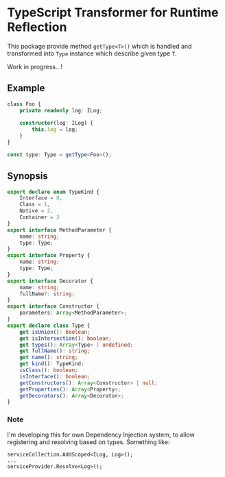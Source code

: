 # TypeScript Transformer for Runtime Reflection

This package provide method `getType<T>()` which is handled and transformed into `Type` instance which describe given type `T`.

Work in progress...!

## Example
```typescript
class Foo {
    private readonly log: ILog;
    
    constructor(log: ILog) {
        this.log = log;
    }
}

const type: Type = getType<Foo>();
```

## Synopsis
```typescript
export declare enum TypeKind {
    Interface = 0,
    Class = 1,
    Native = 2,
    Container = 3
}
export interface MethodParameter {
    name: string;
    type: Type;
}
export interface Property {
    name: string;
    type: Type;
}
export interface Decorator {
    name: string;
    fullName?: string;
}
export interface Constructor {
    parameters: Array<MethodParameter>;
}
export declare class Type {
    get isUnion(): boolean;
    get isIntersection(): boolean;
    get types(): Array<Type> | undefined;
    get fullName(): string;
    get name(): string;
    get kind(): TypeKind;
    isClass(): boolean;
    isInterface(): boolean;
    getConstructors(): Array<Constructor> | null;
    getProperties(): Array<Property>;
    getDecorators(): Array<Decorator>;
}
```

### Note
I'm developing this for own Dependency Injection system, to allow registering and resolving based on types. Something like:
```
serviceCollection.AddScoped<ILog, Log>();
...
serviceProvider.Resolve<Log>();
```
